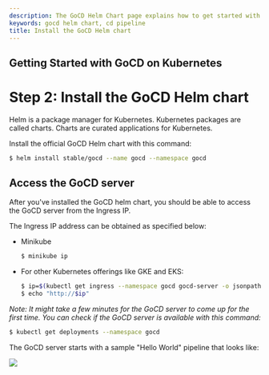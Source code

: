 ```yaml
---
description: The GoCD Helm Chart page explains how to get started with GoCD for kubernetes using Helm.
keywords: gocd helm chart, cd pipeline
title: Install the GoCD Helm chart
---
```

## Getting Started with GoCD on Kubernetes

# Step 2: Install the GoCD Helm chart

Helm is a package manager for Kubernetes. Kubernetes packages are called charts. Charts are curated applications for Kubernetes.  

Install the official GoCD Helm chart with this command:

```bash
$ helm install stable/gocd --name gocd --namespace gocd
```

## Access the GoCD server

After you've installed the GoCD helm chart, you should be able to access the GoCD server from the Ingress IP.

The Ingress IP address can be obtained as specified below:

- Minikube

    ```bash
    $ minikube ip
    ```

- For other Kubernetes offerings like GKE and EKS:

    ```bash
    $ ip=$(kubectl get ingress --namespace gocd gocd-server -o jsonpath="{.status.loadBalancer.ingress[0].ip}")
    $ echo "http://$ip"
    ```

*Note: It might take a few minutes for the GoCD server to come up for the first time. You can check if the GoCD server is available with this command:*

```bash
$ kubectl get deployments --namespace gocd
```

The GoCD server starts with a sample "Hello World" pipeline that looks like:

![](../../images/gocd-helm-chart/gocd_dashboard_with_sample_pipeline.png)
